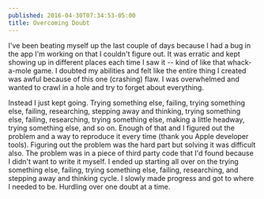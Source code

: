 ```yaml
---
published: 2016-04-30T07:34:53-05:00
title: Overcoming Doubt
---
```

I've been beating myself up the last couple of days because I had a bug in the app I'm working on that I couldn't figure out. It was erratic and kept showing up in different places each time I saw it -- kind of like that whack-a-mole game. I doubted my abilities and felt like the entire thing I created was awful because of this one (crashing) flaw. I was overwhelmed and wanted to crawl in a hole and try to forget about everything.

Instead I just kept going. Trying something else, failing, trying something else, failing, researching, stepping away and thinking, trying something else, failing, researching, trying something else, making a little headway, trying something else, and so on. Enough of that and I figured out the problem and a way to reproduce it every time (thank you Apple developer tools). Figuring out the problem was the hard part but solving it was difficult also. The problem was in a piece of third party code that I'd found because I didn't want to write it myself. I ended up starting all over on the trying something else, failing, trying something else, failing, researching, and stepping away and thinking cycle. I slowly made progress and got to where I needed to be. Hurdling over one doubt at a time.
